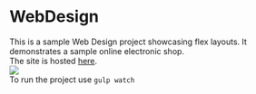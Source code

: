 # WebDesign
This is a sample Web Design project showcasing flex layouts. It demonstrates a sample online electronic shop.  
The site is hosted [here](https://simeontsekov.github.io/WebDesign/).  
<img src="https://imgur.com/yVIGVcM.png">  
To run the project use ```gulp watch```

